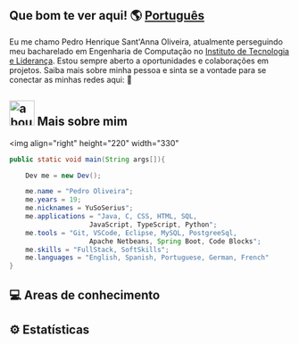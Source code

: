 ## Que bom te ver aqui! 🌎 [Português](https://github.com/YuSoSerius/readme/blob/main/README.txt)

Eu me chamo Pedro Henrique Sant'Anna Oliveira, atualmente perseguindo meu bacharelado em Engenharia de Computação no [Instituto de Tecnologia e Liderança](https://www.inteli.edu.br/).
Estou sempre aberto a oportunidades e colaborações em projetos. Saiba mais sobre minha pessoa e sinta se a vontade para se conectar as minhas redes aqui: 
🔗
## <img width="45" alt="about" src="https://raw.github.com/elizarov/elizarov/master/about.png"> Mais sobre mim
<img align="right" height="220" width="330" 

```java
public static void main(String args[]){

    Dev me = new Dev();

    me.name = "Pedro Oliveira";
    me.years = 19;
    me.nicknames = YuSoSerius";
    me.applications = "Java, C, CSS, HTML, SQL,
                    JavaScript, TypeScript, Python";
    me.tools = "Git, VSCode, Eclipse, MySQL, PostgreeSql,
                    Apache Netbeans, Spring Boot, Code Blocks";
    me.skills = "FullStack, SoftSkills";
    me.languages = "English, Spanish, Portuguese, German, French"
}
```

## 💻 Areas de conhecimento


## ⚙ Estatísticas